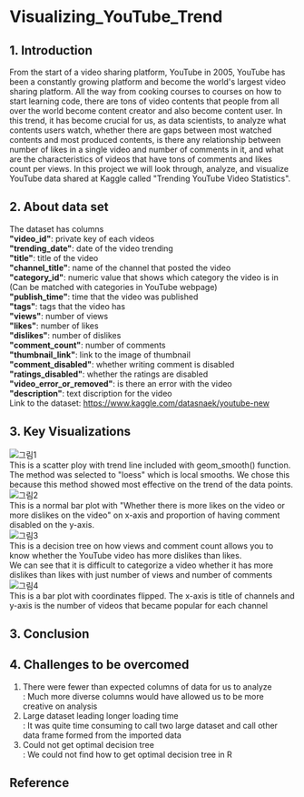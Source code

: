 # Visualizing_YouTube_Trend

## 1. Introduction
From the start of a video sharing platform, YouTube in 2005, YouTube has been a constantly growing platform and become the world's largest video sharing platform. All the way from cooking courses to courses on how to start learning code, there are tons of video contents that people from all over the world become content creator and also become content user. In this trend, it has become crucial for us, as data scientists, to analyze what contents users watch, whether there are gaps between most watched contents and most produced contents, is there any relationship between number of likes in a single video and number of comments in it, and what are the characteristics of videos that have tons of comments and likes count per views. In this project we will look through, analyze, and visualize YouTube data shared at Kaggle called "Trending YouTube Video Statistics".

## 2. About data set
The dataset has columns</br>
<b>"video_id"</b>: private key of each videos</br>
<b>"trending_date"</b>: date of the video trending</br>
<b>"title"</b>: title of the video</br>
<b>"channel_title"</b>: name of the channel that posted the video</br>
<b>"category_id"</b>: numeric value that shows which category the video is in (Can be matched with categories in YouTube webpage)</br>
<b>"publish_time"</b>: time that the video was published</br>
<b>"tags"</b>: tags that the video has</br>
<b>"views"</b>: number of views</br>
<b>"likes"</b>: number of likes</br>
<b>"dislikes"</b>: number of dislikes</br>
<b>"comment_count"</b>: number of comments</br>
<b>"thumbnail_link"</b>: link to the image of thumbnail</br>
<b>"comment_disabled"</b>: whether writing comment is disabled</br>
<b>"ratings_disabled"</b>: whether the ratings are disabled</br>
<b>"video_error_or_removed"</b>: is there an error with the video</br>
<b>"description"</b>: text discription for the video</br>
Link to the dataset: https://www.kaggle.com/datasnaek/youtube-new

## 3. Key Visualizations
![그림1](https://user-images.githubusercontent.com/56655511/100580590-90be5300-3329-11eb-84a8-e9af72017dc4.png)</br>
This is a scatter ploy with trend line included with geom_smooth() function. The method was selected to "loess" which is local smooths. We chose this because this method showed most effective on the trend of the data points.</br>
![그림2](https://user-images.githubusercontent.com/56655511/100580854-088c7d80-332a-11eb-947c-de4ec9b5ddf0.png)</br>
This is a normal bar plot with "Whether there is more likes on the video or more dislikes on the video" on x-axis and proportion of having comment disabled on the y-axis.</br>
![그림3](https://user-images.githubusercontent.com/56655511/100581005-4ab5bf00-332a-11eb-9bdd-ca82527089f4.png)</br>
This is a decision tree on how views and comment count allows you to know whether the YouTube video has more dislikes than likes.</br>
We can see that it is difficult to categorize a video whether it has more dislikes than likes with just number of views and number of comments</br>
![그림4](https://user-images.githubusercontent.com/56655511/100581137-8ea8c400-332a-11eb-8069-7c5d051429e4.png)</br>
This is a bar plot with coordinates flipped. The x-axis is title of channels and y-axis is the number of videos that became popular for each channel</br>


## 3. Conclusion

## 4. Challenges to be overcomed
1) There were fewer than expected columns of data for us to analyze</br>
: Much more diverse columns would have allowed us to be more creative on analysis</br>
2) Large dataset leading longer loading time</br>
: It was quite time consuming to call two large dataset and call other data frame formed from the imported data</br>
3) Could not get optimal decision tree</br>
: We could not find how to get optimal decision tree in R</br>

## Reference
